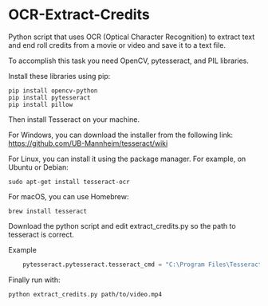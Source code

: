# OCR-Extract-Credits
Python script that uses OCR (Optical Character Recognition) to extract text and end roll credits from a movie or video and save it to a text file.

To accomplish this task you need OpenCV, pytesseract, and PIL libraries. 

Install these libraries using pip:
```
pip install opencv-python
pip install pytesseract
pip install pillow
```
Then install Tesseract on your machine.

For Windows, you can download the installer from the following link: https://github.com/UB-Mannheim/tesseract/wiki

For Linux, you can install it using the package manager. For example, on Ubuntu or Debian:
```
sudo apt-get install tesseract-ocr
```
For macOS, you can use Homebrew:
```
brew install tesseract
```

Download the python script and edit extract_credits.py so the path to tesseract is correct.

Example
```py
    pytesseract.pytesseract.tesseract_cmd = "C:\Program Files\Tesseract-OCR\\tesseract.exe"  # Set the path to your tesseract executable if needed
```
Finally run with:
```
python extract_credits.py path/to/video.mp4
```
